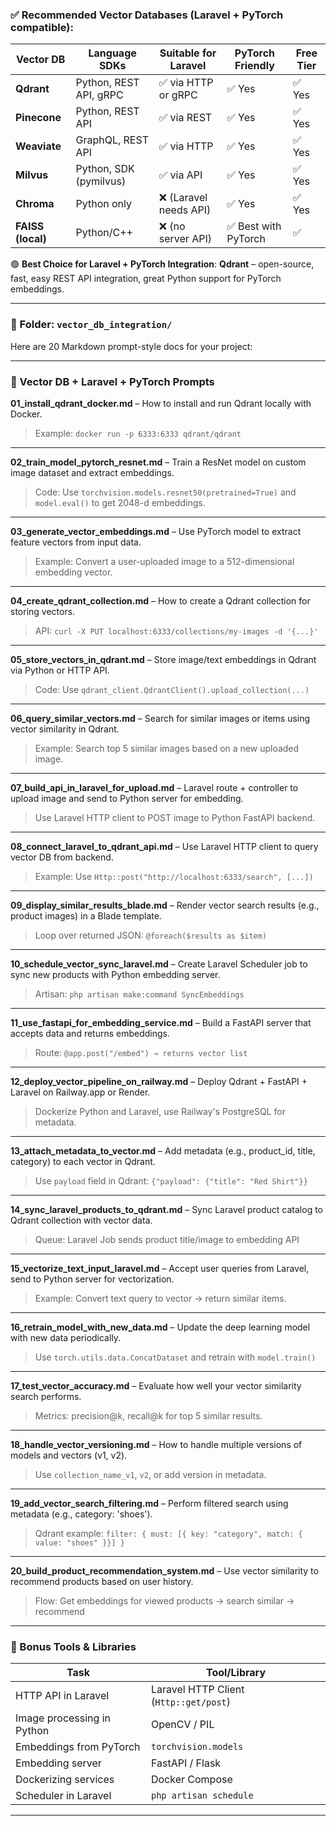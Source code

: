 

### ✅ Recommended Vector Databases (Laravel + PyTorch compatible):

| Vector DB         | Language SDKs          | Suitable for Laravel  | PyTorch Friendly    | Free Tier |
| ----------------- | ---------------------- | --------------------- | ------------------- | --------- |
| **Qdrant**        | Python, REST API, gRPC | ✅ via HTTP or gRPC    | ✅ Yes               | ✅ Yes     |
| **Pinecone**      | Python, REST API       | ✅ via REST            | ✅ Yes               | ✅ Yes     |
| **Weaviate**      | GraphQL, REST API      | ✅ via HTTP            | ✅ Yes               | ✅ Yes     |
| **Milvus**        | Python, SDK (pymilvus) | ✅ via API             | ✅ Yes               | ✅ Yes     |
| **Chroma**        | Python only            | ❌ (Laravel needs API) | ✅ Yes               | ✅ Yes     |
| **FAISS (local)** | Python/C++             | ❌ (no server API)     | ✅ Best with PyTorch | ✅         |

🟢 **Best Choice for Laravel + PyTorch Integration**:
**Qdrant** – open-source, fast, easy REST API integration, great Python support for PyTorch embeddings.

---

### 📁 Folder: `vector_db_integration/`

Here are 20 Markdown prompt-style docs for your project:

---

### 📘 Vector DB + Laravel + PyTorch Prompts

**01\_install\_qdrant\_docker.md** – How to install and run Qdrant locally with Docker.

> Example: `docker run -p 6333:6333 qdrant/qdrant`

---

**02\_train\_model\_pytorch\_resnet.md** – Train a ResNet model on custom image dataset and extract embeddings.

> Code: Use `torchvision.models.resnet50(pretrained=True)` and `model.eval()` to get 2048-d embeddings.

---

**03\_generate\_vector\_embeddings.md** – Use PyTorch model to extract feature vectors from input data.

> Example: Convert a user-uploaded image to a 512-dimensional embedding vector.

---

**04\_create\_qdrant\_collection.md** – How to create a Qdrant collection for storing vectors.

> API: `curl -X PUT localhost:6333/collections/my-images -d '{...}'`

---

**05\_store\_vectors\_in\_qdrant.md** – Store image/text embeddings in Qdrant via Python or HTTP API.

> Code: Use `qdrant_client.QdrantClient().upload_collection(...)`

---

**06\_query\_similar\_vectors.md** – Search for similar images or items using vector similarity in Qdrant.

> Example: Search top 5 similar images based on a new uploaded image.

---

**07\_build\_api\_in\_laravel\_for\_upload.md** – Laravel route + controller to upload image and send to Python server for embedding.

> Use Laravel HTTP client to POST image to Python FastAPI backend.

---

**08\_connect\_laravel\_to\_qdrant\_api.md** – Use Laravel HTTP client to query vector DB from backend.

> Example: Use `Http::post("http://localhost:6333/search", [...])`

---

**09\_display\_similar\_results\_blade.md** – Render vector search results (e.g., product images) in a Blade template.

> Loop over returned JSON: `@foreach($results as $item)`

---

**10\_schedule\_vector\_sync\_laravel.md** – Create Laravel Scheduler job to sync new products with Python embedding server.

> Artisan: `php artisan make:command SyncEmbeddings`

---

**11\_use\_fastapi\_for\_embedding\_service.md** – Build a FastAPI server that accepts data and returns embeddings.

> Route: `@app.post("/embed") → returns vector list`

---

**12\_deploy\_vector\_pipeline\_on\_railway.md** – Deploy Qdrant + FastAPI + Laravel on Railway.app or Render.

> Dockerize Python and Laravel, use Railway's PostgreSQL for metadata.

---

**13\_attach\_metadata\_to\_vector.md** – Add metadata (e.g., product\_id, title, category) to each vector in Qdrant.

> Use `payload` field in Qdrant: `{"payload": {"title": "Red Shirt"}}`

---

**14\_sync\_laravel\_products\_to\_qdrant.md** – Sync Laravel product catalog to Qdrant collection with vector data.

> Queue: Laravel Job sends product title/image to embedding API

---

**15\_vectorize\_text\_input\_laravel.md** – Accept user queries from Laravel, send to Python server for vectorization.

> Example: Convert text query to vector → return similar items.

---

**16\_retrain\_model\_with\_new\_data.md** – Update the deep learning model with new data periodically.

> Use `torch.utils.data.ConcatDataset` and retrain with `model.train()`

---

**17\_test\_vector\_accuracy.md** – Evaluate how well your vector similarity search performs.

> Metrics: precision\@k, recall\@k for top 5 similar results.

---

**18\_handle\_vector\_versioning.md** – How to handle multiple versions of models and vectors (v1, v2).

> Use `collection_name_v1`, `v2`, or add version in metadata.

---

**19\_add\_vector\_search\_filtering.md** – Perform filtered search using metadata (e.g., category: 'shoes').

> Qdrant example: `filter: { must: [{ key: "category", match: { value: "shoes" }}] }`

---

**20\_build\_product\_recommendation\_system.md** – Use vector similarity to recommend products based on user history.

> Flow: Get embeddings for viewed products → search similar → recommend

---

### 🧠 Bonus Tools & Libraries

| Task                       | Tool/Library                           |
| -------------------------- | -------------------------------------- |
| HTTP API in Laravel        | Laravel HTTP Client (`Http::get/post`) |
| Image processing in Python | OpenCV / PIL                           |
| Embeddings from PyTorch    | `torchvision.models`                   |
| Embedding server           | FastAPI / Flask                        |
| Dockerizing services       | Docker Compose                         |
| Scheduler in Laravel       | `php artisan schedule`                 |

---
